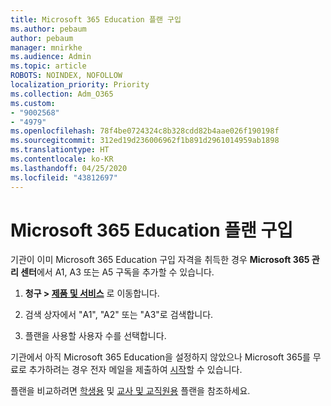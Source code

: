 ```yaml
---
title: Microsoft 365 Education 플랜 구입
ms.author: pebaum
author: pebaum
manager: mnirkhe
ms.audience: Admin
ms.topic: article
ROBOTS: NOINDEX, NOFOLLOW
localization_priority: Priority
ms.collection: Adm_O365
ms.custom:
- "9002568"
- "4979"
ms.openlocfilehash: 78f4be0724324c8b328cdd82b4aae026f190198f
ms.sourcegitcommit: 312ed19d236006962f1b891d2961014959ab1898
ms.translationtype: HT
ms.contentlocale: ko-KR
ms.lasthandoff: 04/25/2020
ms.locfileid: "43812697"
---
```

# <a name="get-the-microsoft-365-education-plans"></a>Microsoft 365 Education 플랜 구입

기관이 이미 Microsoft 365 Education 구입 자격을 취득한 경우 **Microsoft 365 관리 센터**에서 A1, A3 또는 A5 구독을 추가할 수 있습니다. 

1. **청구 > [제품 및 서비스](https://go.microsoft.com/fwlink/p/?linkid=868433)** 로 이동합니다.

2. 검색 상자에서 "A1", "A2" 또는 "A3"로 검색합니다.

3. 플랜을 사용할 사용자 수를 선택합니다.

기관에서 아직 Microsoft 365 Education을 설정하지 않았으나 Microsoft 365를 무료로 추가하려는 경우 전자 메일을 제출하여 [시작](https://www.microsoft.com/education/products/office)할 수 있습니다.

 플랜을 비교하려면 [학생용](https://www.microsoft.com/microsoft-365/academic/compare-office-365-education-plans?activetab=tab:primaryr1) 및 [교사 및 교직원용](https://www.microsoft.com/microsoft-365/academic/compare-office-365-education-plans?activetab=tab:primaryr2) 플랜을 참조하세요.
